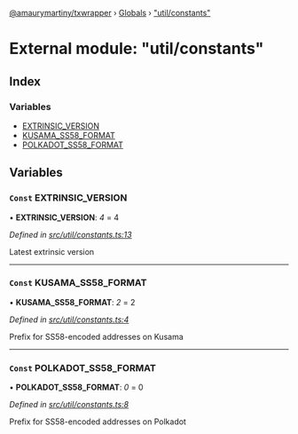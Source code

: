 [@amaurymartiny/txwrapper](../README.md) › [Globals](../globals.md) › ["util/constants"](_util_constants_.md)

# External module: "util/constants"

## Index

### Variables

* [EXTRINSIC_VERSION](_util_constants_.md#const-extrinsic_version)
* [KUSAMA_SS58_FORMAT](_util_constants_.md#const-kusama_ss58_format)
* [POLKADOT_SS58_FORMAT](_util_constants_.md#const-polkadot_ss58_format)

## Variables

### `Const` EXTRINSIC_VERSION

• **EXTRINSIC_VERSION**: *4* = 4

*Defined in [src/util/constants.ts:13](https://github.com/amaurymartiny/polkadotjs-wrapper/blob/ffb9177/src/util/constants.ts#L13)*

Latest extrinsic version

___

### `Const` KUSAMA_SS58_FORMAT

• **KUSAMA_SS58_FORMAT**: *2* = 2

*Defined in [src/util/constants.ts:4](https://github.com/amaurymartiny/polkadotjs-wrapper/blob/ffb9177/src/util/constants.ts#L4)*

Prefix for SS58-encoded addresses on Kusama

___

### `Const` POLKADOT_SS58_FORMAT

• **POLKADOT_SS58_FORMAT**: *0* = 0

*Defined in [src/util/constants.ts:8](https://github.com/amaurymartiny/polkadotjs-wrapper/blob/ffb9177/src/util/constants.ts#L8)*

Prefix for SS58-encoded addresses on Polkadot
